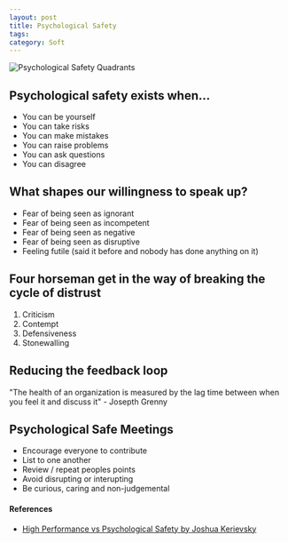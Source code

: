 ```yaml
---
layout: post
title: Psychological Safety
tags: 
category: Soft
---
```


<img class="img-responsive" alt="Psychological Safety Quadrants" src="{{ site.url }}/assets/images/psychological-safety-quadrants.gif">

## Psychological safety exists when...

* You can be yourself  
* You can take risks  
* You can make mistakes  
* You can raise problems  
* You can ask questions  
* You can disagree  

## What shapes our willingness to speak up?

* Fear of being seen as ignorant  
* Fear of being seen as incompetent  
* Fear of being seen as negative  
* Fear of being seen as disruptive  
* Feeling futile (said it before and nobody has done anything on it)  

## Four horseman get in the way of breaking the cycle of distrust

1. Criticism   
2. Contempt   
3. Defensiveness  
4. Stonewalling  

## Reducing the feedback loop

"The health of an organization is measured by the lag time between when you feel it and discuss it" - Josepth Grenny

## Psychological Safe Meetings

* Encourage everyone to contribute  
* List to one another  
* Review / repeat peoples points  
* Avoid disrupting or interupting  
* Be curious, caring and non-judgemental  

#### References

* [High Performance vs Psychological Safety by Joshua Kerievsky](https://vimeo.com/242220757)  
